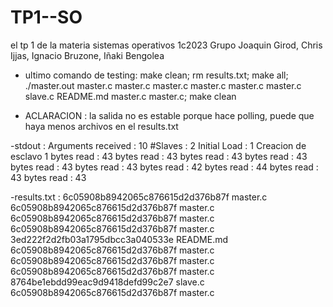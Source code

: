 # TP1--SO
el tp 1 de la materia sistemas operativos 1c2023
Grupo Joaquin Girod, Chris Ijjas, Ignacio Bruzone, Iñaki Bengolea

- ultimo comando de testing: make clean; rm results.txt; make all; ./master.out master.c master.c master.c master.c master.c master.c slave.c README.md master.c master.c; make clean

- ACLARACION : la salida no es estable porque hace polling, puede que haya menos archivos en el results.txt

-stdout :       Arguments received : 10
                #Slaves            : 2
                Initial Load       : 1
                Creacion de esclavo 1
                bytes read : 43
                bytes read : 43
                bytes read : 43
                bytes read : 43
                bytes read : 43
                bytes read : 43
                bytes read : 42
                bytes read : 44
                bytes read : 43
                bytes read : 43


-results.txt :  6c05908b8942065c876615d2d376b87f  master.c
                6c05908b8942065c876615d2d376b87f  master.c
                6c05908b8942065c876615d2d376b87f  master.c
                6c05908b8942065c876615d2d376b87f  master.c
                3ed222f2d2fb03a1795dbcc3a040533e  README.md
                6c05908b8942065c876615d2d376b87f  master.c
                6c05908b8942065c876615d2d376b87f  master.c
                6c05908b8942065c876615d2d376b87f  master.c
                8764be1ebdd99eac9d9418defd99c2e7  slave.c
                6c05908b8942065c876615d2d376b87f  master.c


